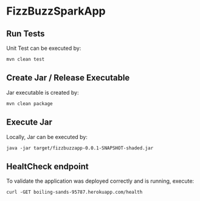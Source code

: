 # FizzBuzzSparkApp

## Run Tests
Unit Test can be executed by:
```
mvn clean test
```

## Create Jar / Release Executable
Jar executable is created by:
``` 
mvn clean package
```

## Execute Jar
Locally, Jar can be executed by:
```
java -jar target/fizzbuzzapp-0.0.1-SNAPSHOT-shaded.jar
```

## HealtCheck endpoint
To validate the application was deployed correctly and is running, execute:
```
curl -GET boiling-sands-95787.herokuapp.com/health
```

